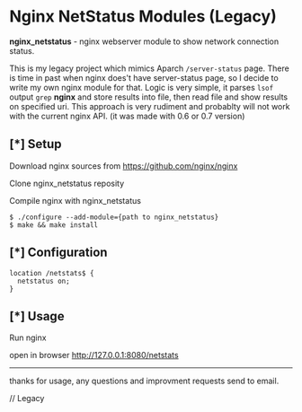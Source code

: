 # Nginx NetStatus Modules (Legacy) 

**nginx_netstatus** - nginx webserver module to show network connection status.

This is my legacy project which mimics Aparch `/server-status` page. 
There is time in past when nginx does't have server-status page, so I decide to write my own nginx module for that.
Logic is very simple, it parses `lsof` output `grep` **nginx** and store results into file, then read file and show results on specified uri.
This approach is very rudiment and probablty will not work with the current nginx API. (it was made with 0.6 or 0.7 version)

## [*] Setup 

Download nginx sources from https://github.com/nginx/nginx

Clone nginx_netstatus reposity

Compile nginx with nginx_netstatus

```
$ ./configure --add-module={path to nginx_netstatus}
$ make && make install

```

## [*] Configuration

```
location /netstats$ {
  netstatus on;
}

```
 
## [*] Usage
 
Run nginx
 
open in browser http://127.0.0.1:8080/netstats 

-----------------
thanks for usage, any questions and improvment requests send to email.
 
// Legacy 
